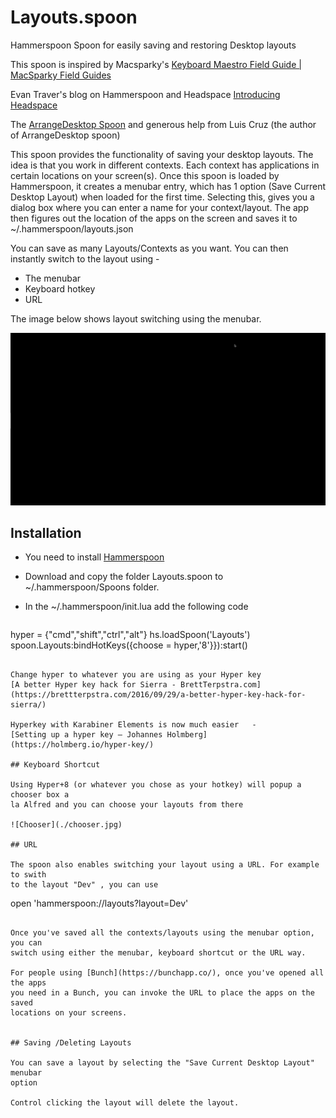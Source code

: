 # Layouts.spoon
Hammerspoon Spoon for easily saving and restoring Desktop layouts

This spoon is inspired by Macsparky's [Keyboard
Maestro Field Guide | MacSparky Field Guides](https://learn.macsparky.com/p/km)

Evan Traver's blog on Hammerspoon and Headspace [Introducing
Headspace](http://evantravers.com/articles/2020/06/19/hammerspoon-headspace/)

The [ArrangeDesktop Spoon](https://www.hammerspoon.org) and generous help from
Luis Cruz (the author of ArrangeDesktop spoon)

This spoon provides the functionality of saving your desktop layouts. The idea
is that you work in different contexts. Each context has applications in
certain locations on your screen(s). 
Once this spoon is loaded by Hammerspoon, it creates a menubar entry, which has
1 option (Save Current Desktop Layout) when loaded for the first time.
Selecting this, gives you a dialog box where you can enter a name for your
context/layout. The app then figures out the location of the apps on the screen
and saves it to ~/.hammerspoon/layouts.json

You can save as many Layouts/Contexts as you want. You can then instantly
switch to the layout using - 
- The menubar
- Keyboard hotkey
- URL

The image below shows layout switching using the menubar. 

![Layouts](./layouts.gif)

## Installation 

- You need to install [Hammerspoon](https://www.hammerspoon.org/)

- Download and copy the folder Layouts.spoon to ~/.hammerspoon/Spoons folder. 
- In the ~/.hammerspoon/init.lua add the following code 
  ```
hyper = {"cmd","shift","ctrl","alt"}
hs.loadSpoon('Layouts')
spoon.Layouts:bindHotKeys({choose = hyper,'8'}}):start()
  ```
  
  Change hyper to whatever you are using as your Hyper key 
  [A better Hyper key hack for Sierra - BrettTerpstra.com](https://brettterpstra.com/2016/09/29/a-better-hyper-key-hack-for-sierra/)
  
  Hyperkey with Karabiner Elements is now much easier   - 
 [Setting up a hyper key — Johannes Holmberg](https://holmberg.io/hyper-key/) 

## Keyboard Shortcut

Using Hyper+8 (or whatever you chose as your hotkey) will popup a chooser box a
la Alfred and you can choose your layouts from there 

![Chooser](./chooser.jpg)

## URL

The spoon also enables switching your layout using a URL. For example to swith
to the layout "Dev" , you can use 
```
open 'hammerspoon://layouts?layout=Dev'
```

Once you've saved all the contexts/layouts using the menubar option, you can
switch using either the menubar, keyboard shortcut or the URL way. 

For people using [Bunch](https://bunchapp.co/), once you've opened all the apps
you need in a Bunch, you can invoke the URL to place the apps on the saved
locations on your screens. 


## Saving /Deleting Layouts

You can save a layout by selecting the "Save Current Desktop Layout" menubar
option

Control clicking the layout will delete the layout. 

